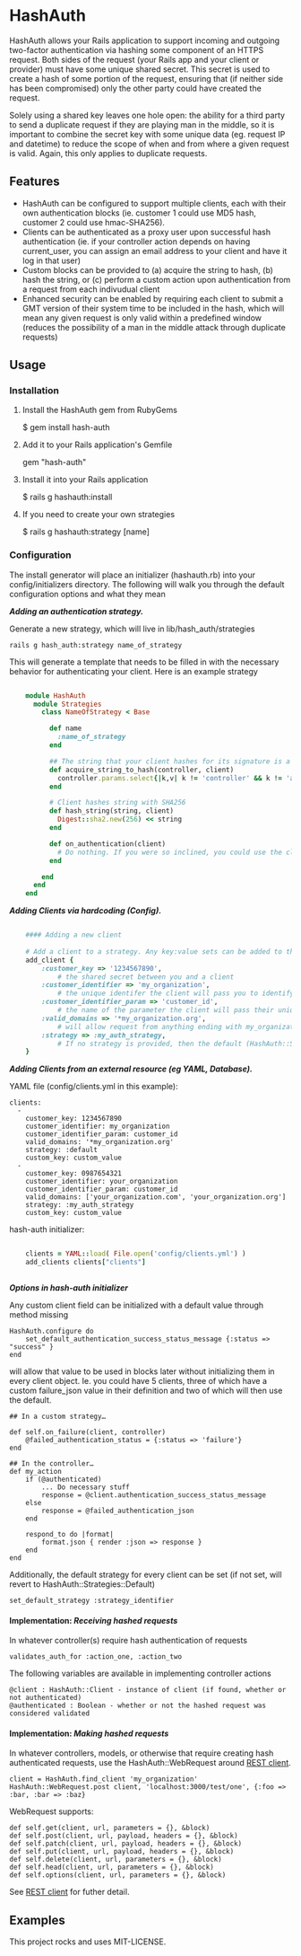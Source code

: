 # HashAuth

HashAuth allows your Rails application to support incoming and outgoing two-factor authentication via hashing some component of an HTTPS request. Both sides of the request (your Rails app and your client or provider) must have some unique shared secret. This secret is used to create a hash of some portion of the request, ensuring that (if neither side has been compromised) only the other party could have created the request.

Solely using a shared key leaves one hole open: the ability for a third party to send a duplicate request if they are playing man in the middle, so it is important to combine the secret key with some unique data (eg. request IP and datetime) to reduce the scope of when and from where a given request is valid. Again, this only applies to duplicate requests.

## Features
- HashAuth can be configured to support multiple clients, each with their own authentication blocks (ie. customer 1 could use MD5 hash, customer 2 could use hmac-SHA256).
- Clients can be authenticated as a proxy user upon successful hash authentication (ie. if your controller action depends on having current_user, you can assign an email address to your client and have it log in that user)
- Custom blocks can be provided to (a) acquire the string to hash, (b) hash the string, or (c) perform a custom action upon authentication from a request from each indivudual client
- Enhanced security can be enabled by requiring each client to submit a GMT version of their system time to be included in the hash, which will mean any given request is only valid within a predefined window (reduces the possibility of a man in the middle attack through duplicate requests)

## Usage

### Installation

1) Install the HashAuth gem from RubyGems

	$ gem install hash-auth

2) Add it to your Rails application's Gemfile

	gem "hash-auth"
	
3) Install it into your Rails application

	$ rails g hashauth:install	
	
4) If you need to create your own strategies

	$ rails g hashauth:strategy [name]

### Configuration

The install generator will place an initializer (hashauth.rb) into your config/initializers directory. The following will walk you through the default configuration options and what they mean


**_Adding an authentication strategy._**

Generate a new strategy, which will live in lib/hash_auth/strategies

	rails g hash_auth:strategy name_of_strategy

This will generate a template that needs to be filled in with the necessary behavior for authenticating your client. Here is an example strategy


```ruby	

	module HashAuth
      module Strategies
        class NameOfStrategy < Base

          def name
            :name_of_strategy
          end

		  ## The string that your client hashes for its signature is a concatenation of parameters in order, joined by '&' and appended with the client's secret key.
          def acquire_string_to_hash(controller, client)
            controller.params.select{|k,v| k != 'controller' && k != 'action' }.map{|k,v| "#{k}=#{v}"}.join('&') + client.customer_key
          end

		  # Client hashes string with SHA256
          def hash_string(string, client)
            Digest::sha2.new(256) << string
          end

          def on_authentication(client)
            # Do nothing. If you were so inclined, you could use the client information to do something specific to your system (like logging in a proxy user for your API client with your favorite user management system)
          end

        end
      end
    end

```

**_Adding Clients via hardcoding (Config)._**


```ruby

	#### Adding a new client
	
	# Add a client to a strategy. Any key:value sets can be added to the hash, which will be accessible in your strategy. The required ones are shown below (though there are default options for customer_identifier_param and strategy)
	add_client {
		:customer_key => '1234567890',
			# the shared secret between you and a client
		:customer_identifier => 'my_organization',
			# the unique identifer the client will pass you to identify themselves
		:customer_identifier_param => 'customer_id',
			# the name of the parameter the client will pass their unique identifier in
		:valid_domains => '*my_organization.org',
			# will allow request from anything ending with my_organization.org, can also provide a list
		:strategy => :my_auth_strategy,
			# If no strategy is provided, then the default (HashAuth::Strategies::Default) will be used. If the strategy symbol does not reference a valid strategy, then an exception will be raised
	}
```
**_Adding Clients from an external resource (eg YAML, Database)._**
		
YAML file (config/clients.yml in this example):

	clients:
      -
        customer_key: 1234567890
        customer_identifier: my_organization
        customer_identifier_param: customer_id
        valid_domains: '*my_organization.org'
        strategy: :default
        custom_key: custom_value
      -
        customer_key: 0987654321
        customer_identifier: your_organization
        customer_identifier_param: customer_id
        valid_domains: ['your_organization.com', 'your_organization.org']
        strategy: :my_auth_strategy
        custom_key: custom_value
	
hash-auth initializer:

```ruby

	clients = YAML::load( File.open('config/clients.yml') )
    add_clients clients["clients"]
	
```

**_Options in hash-auth initializer_**

Any custom client field can be initialized with a default value through method missing 

	HashAuth.configure do
		set_default_authentication_success_status_message {:status => "success" }
	end
	
will allow that value to be used in blocks later without initializing them in every client object. Ie. you could have 5 clients, three of which have a custom failure_json value in their definition and two of which will then use the default.

	## In a custom strategy…
	
	def self.on_failure(client, controller)
		@failed_authentication_status = {:status => 'failure'}
	end
	
	## In the controller…
	def my_action
		if (@authenticated)
			... Do necessary stuff
			response = @client.authentication_success_status_message
		else
			response = @failed_authentication_json
		end
	
		respond_to do |format|
			format.json { render :json => response }
		end
	end

Additionally, the default strategy for every client can be set (if not set, will revert to HashAuth::Strategies::Default)

	set_default_strategy :strategy_identifier

	
#### Implementation: _Receiving hashed requests_

In whatever controller(s) require hash authentication of requests

	validates_auth_for :action_one, :action_two

The following variables are available in implementing controller actions

	@client : HashAuth::Client - instance of client (if found, whether or not authenticated)
	@authenticated : Boolean - whether or not the hashed request was considered validated


#### Implementation: _Making hashed requests_	
In whatever controllers, models, or otherwise that require creating hash authenticated requests, use the HashAuth::WebRequest around [REST client](https://github.com/rest-client/rest-client).

	client = HashAuth.find_client 'my_organization'
	HashAuth::WebRequest.post client, 'localhost:3000/test/one', {:foo => :bar, :bar => :baz}

WebRequest supports:

	def self.get(client, url, parameters = {}, &block)
    def self.post(client, url, payload, headers = {}, &block)
    def self.patch(client, url, payload, headers = {}, &block)
    def self.put(client, url, payload, headers = {}, &block)
    def self.delete(client, url, parameters = {}, &block)
    def self.head(client, url, parameters = {}, &block)
    def self.options(client, url, parameters = {}, &block)

See [REST client](https://github.com/rest-client/rest-client) for futher detail.


## Examples


This project rocks and uses MIT-LICENSE.